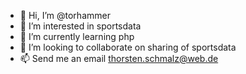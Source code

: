 - 👋 Hi, I’m @torhammer
- 👀 I’m interested in sportsdata
- 🌱 I’m currently learning php
- 💞️ I’m looking to collaborate on sharing of sportsdata
- 📫 Send me an email thorsten.schmalz@web.de

<!---
torhammer/torhammer is a ✨ special ✨ repository because its `README.md` (this file) appears on your GitHub profile.
You can click the Preview link to take a look at your changes.
--->
